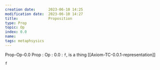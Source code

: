 ```yaml
---
creation date:		2023-06-10 14:25
modification date:	2023-06-10 14:27
title: 				Proposition
type: Prop
topic: Op
index: 0.0
name:
tags: metaphsysics 
---
```

Prop-Op-0.0
Prop : Op : 0.0 : `f`, is a thing [[Axiom-TC-0.0.1-representation]]
```
f
```